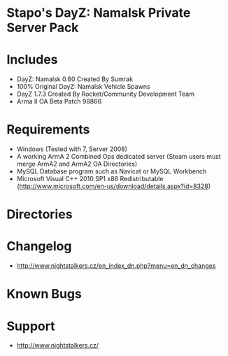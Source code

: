 Stapo's DayZ: Namalsk Private Server Pack
=========================

Includes
=============

 - DayZ: Namalsk 0.60 Created By Sumrak
 - 100% Original DayZ: Namalsk Vehicle Spawns
 - DayZ 1.7.3 Created By Rocket/Community Development Team
 - Arma II OA Beta Patch 98866

Requirements
=============

 - Windows (Tested with 7, Server 2008)
 - A working ArmA 2 Combined Ops dedicated server (Steam users must merge ArmA2 and ArmA2 OA Directories)
 - MySQL Database program such as Navicat or MySQL Workbench
 - Microsoft Visual C++ 2010 SP1 x86 Redistributable (http://www.microsoft.com/en-us/download/details.aspx?id=8328)

Directories
=======

Changelog
=======

 - http://www.nightstalkers.cz/en_index_dn.php?menu=en_dn_changes

Known Bugs
==========
   

Support
=======

 - http://www.nightstalkers.cz/
